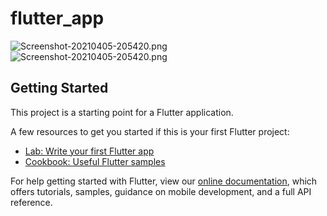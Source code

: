 # flutter_app

![Screenshot-20210405-205420.png](https://user-images.githubusercontent.com/81976919/113592106-5b689f80-9652-11eb-92be-d64d0eaae336.png)
![Screenshot-20210405-205420.png](https://user-images.githubusercontent.com/81976919/113592711-201aa080-9653-11eb-9b10-bafd65b0d2b2.png)

## Getting Started

This project is a starting point for a Flutter application.

A few resources to get you started if this is your first Flutter project:

- [Lab: Write your first Flutter app](https://flutter.dev/docs/get-started/codelab)
- [Cookbook: Useful Flutter samples](https://flutter.dev/docs/cookbook)

For help getting started with Flutter, view our
[online documentation](https://flutter.dev/docs), which offers tutorials,
samples, guidance on mobile development, and a full API reference.
